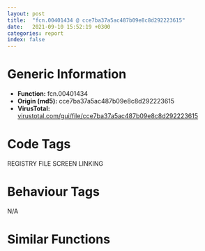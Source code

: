 ```yaml
---
layout: post
title:  "fcn.00401434 @ cce7ba37a5ac487b09e8c8d292223615"
date:   2021-09-10 15:52:19 +0300
categories: report
index: false
---
```


# Generic Information
- **Function:** fcn.00401434
- **Origin (md5):** cce7ba37a5ac487b09e8c8d292223615
- **VirusTotal:** [virustotal.com/gui/file/cce7ba37a5ac487b09e8c8d292223615][virustotal_ref]

# Code Tags
<span class="tag" id="REGISTRY">REGISTRY</span>
<span class="tag" id="FILE">FILE</span>
<span class="tag" id="SCREEN">SCREEN</span>
<span class="tag" id="LINKING">LINKING</span>


# Behaviour Tags
<span class="bhv-tag" id="na">N/A</span>

# Similar Functions
<script type="text/javascript" src="https://www.gstatic.com/charts/loader.js"></script>
<script type="text/javascript">

    google.charts.load('current', {'packages':['corechart']});
    google.charts.setOnLoadCallback(drawChart);

    function drawChart() {
    var data = new google.visualization.DataTable();
        data.addColumn('number', 'X');
        data.addColumn('number', 'Y');
        data.addColumn({type: 'string', role: 'tooltip', 'p': {'html': true}});
        data.addColumn({'type': 'string', 'role': 'style'});
        
        data.addRows([
    [64.87611389160156, -66.82737731933594, '<b><a href="/report/fcn.00401434@cce7ba37a5ac487b09e8c8d292223615">fcn.00401434</a><br>@cce7ba37a5ac487b09e8c8d292223615</b><br>', 'point { fill-color: #e0440e; }'],
[85.88127899169922, -32.19459533691406, '<b><a href="/report/fcn.00401434@983fe9598b69120a048e4bbfe8d8764c">fcn.00401434</a><br>@983fe9598b69120a048e4bbfe8d8764c</b><br>', 'null'],
[24.62909698486328, -71.68482208251953, '<b><a href="/report/fcn.00401434@0c82eefbb8a4714538e49f74fe0058a6">fcn.00401434</a><br>@0c82eefbb8a4714538e49f74fe0058a6</b><br>', 'null'],
[-0.307869017124176, -3.195467472076416, '<b><a href="/report/fcn.00401434@3a780067b4fcdbc523bd6f0e3b89f181">fcn.00401434</a><br>@3a780067b4fcdbc523bd6f0e3b89f181</b><br>', 'null'],
[33.703983306884766, 18.734432220458984, '<b><a href="/report/fcn.00401434@024d69b3dfb503973cce5c1700f282aa">fcn.00401434</a><br>@024d69b3dfb503973cce5c1700f282aa</b><br>', 'null'],
[-4.492281436920166, -43.48553466796875, '<b><a href="/report/fcn.00401434@88c77a55c813a535f04a021f665ec5b4">fcn.00401434</a><br>@88c77a55c813a535f04a021f665ec5b4</b><br>', 'null'],
[39.448177337646484, -27.638113021850586, '<b><a href="/report/fcn.00401434@510c8408eb3f0420e19240592ddc0b5b">fcn.00401434</a><br>@510c8408eb3f0420e19240592ddc0b5b</b><br>', 'null'],
[72.06444549560547, 5.846063613891602, '<b><a href="/report/fcn.00401434@8cfdb0713f3b8f9b0a5ef775f40cf182">fcn.00401434</a><br>@8cfdb0713f3b8f9b0a5ef775f40cf182</b><br>', 'null'],

        ]);

    var options = {
        title: 'Similarity Plot',
        legend: 'none',
        colors: ['#dedbd9', '#e6693e', '#ec8f6e', '#f3b49f', '#f6c7b6'],
        tooltip: {isHtml: true, trigger: 'both'},
        explorer: {
        actions: ["dragToZoom", "rightClickToReset"],
        },
        chartArea: {
        width: '80%',
        height: '80%'
        },
        width: '100%',
        height: '100%'
    };

    var chart = new google.visualization.ScatterChart(document.getElementById('chart_div'));

    chart.draw(data, options);
    }
    
</script>


<div id="chart_div" style="width: 100%px; height: 100%;"></div>

# Disassembled Code
{% highlight nasm %}

push ebp
mov ebp, esp
sub esp, 0x1a4
mov eax, dword[0x423ea8]
push ebx
push esi
mov esi, dword[ebp+8]
push edi
push 7
pop ecx
lea edi, [ebp-0x28]
mov dword[ebp-0x34], eax
xor ebx, ebx
rep movsd
mov eax, dword[ebp-0x24]
mov edx, dword[ebp-0x20]
mov esi, eax
mov edi, edx
shl esi, 0xa
mov ecx, section..ndata
mov dword[ebp-4], ebx
shl edi, 0xa
add esi, ecx
add edi, ecx
lea ecx, [ebp-0x24]
mov dword[0x409b68], ecx
mov ecx, dword[ebp-0x28]
add ecx, 0xfffffffe
cmp ecx, 0x41
ja case.0x401489.65
jmp dword[ecx*4+0x40289d]
push ebx
push eax
call fcn.00404f04
jmp 0x40220e
inc dword[0x42366c]
cmp dword[ebp-0x34], ebx
je 0x40220e
push ebx
call dword[sym.imp.USER32.dll_PostQuitMessage]
jmp 0x40220e
push eax
call fcn.0040136d
dec eax
push ebx
push eax
call fcn.00401389
jmp case.0x401489.2
push ebx
push eax
call fcn.00404f04
jmp case.0x401489.65
push ebx
call fcn.004029d9
cmp eax, 1
jg 0x4014e4
xor eax, eax
inc eax
push eax
call dword[sym.imp.KERNEL32.dll_Sleep]
jmp case.0x401489.65
push dword[ebp-0x34]
call dword[sym.imp.USER32.dll_SetForegroundWindow]
jmp case.0x401489.65
shl eax, 2
cmp dword[ebp-0x1c], ebx
jne 0x401528
mov ecx, dword[eax+0x423f20]
push 1
mov dword[eax+0x423f60], ecx
call fcn.004029d9
mov ecx, dword[ebp-0x24]
mov dword[ecx*4+0x423f20], eax
jmp case.0x401489.65
mov ecx, dword[eax+0x423f60]
mov dword[eax+0x423f20], ecx
jmp case.0x401489.65
mov eax, dword[ebp-0x1c]
lea esi, [eax*4+0x423f20]
xor eax, eax
mov ecx, dword[esi]
cmp ecx, ebx
sete al
and ecx, dword[ebp-0x18]
mov eax, dword[ebp+eax*4-0x24]
mov dword[esi], ecx
jmp case.0x401489.2
push dword[edx*4+0x423f20]
push esi
jmp 0x402833
mov ecx, dword[0x423670]
mov esi, dword[sym.imp.USER32.dll_ShowWindow]
cmp ecx, ebx
je 0x40157e
push edx
push ecx
call esi
mov eax, dword[ebp-0x24]
mov ecx, dword[0x423684]
cmp ecx, ebx
je case.0x401489.65
push eax
push ecx
call esi
jmp case.0x401489.65
push 0xfffffffffffffff0
call fcn.004029f6
push dword[ebp-0x20]
push eax
call dword[sym.imp.KERNEL32.dll_SetFileAttributesA]
test eax, eax
jne case.0x401489.65
jmp 0x40265c
push 0xfffffffffffffff0
call fcn.004029f6
mov edi, eax
push edi
call fcn.004056ed
mov esi, eax
cmp esi, ebx
je 0x40160a
push 0x5c
push esi
call fcn.00405684
mov esi, eax
push ebx
push edi
mov al, byte[esi]
mov byte[esi], bl
mov byte[ebp+0xb], al
call dword[sym.imp.KERNEL32.dll_CreateDirectoryA]
test eax, eax
jne 0x401600
call dword[sym.imp.KERNEL32.dll_GetLastError]
cmp eax, 0xb7
jne 0x4015fd
push edi
call dword[sym.imp.KERNEL32.dll_GetFileAttributesA]
test al, 0x10
jne 0x401600
inc dword[ebp-4]
mov al, byte[ebp+0xb]
mov byte[esi], al
inc esi
cmp al, bl
jne 0x4015c8
cmp dword[ebp-0x20], ebx
je 0x40162d
push 0xffffffffffffffe6
call fcn.00401423
push edi
push 0x429800
call fcn.00405b66
push edi
call dword[sym.imp.KERNEL32.dll_SetCurrentDirectoryA]
jmp case.0x401489.65
push 0xfffffffffffffff5
jmp 0x402164
push ebx
call fcn.004029f6
push eax
call fcn.00405e61
jmp 0x401c7a
push 0xffffffffffffffd0
call fcn.004029f6
push 0xffffffffffffffdf
mov esi, eax
call fcn.004029f6
push 0x13
mov edi, eax
call fcn.004029f6
push edi
push esi
call dword[sym.imp.KERNEL32.dll_MoveFileA]
test eax, eax
je 0x401671
push 0xffffffffffffffe3
jmp 0x402164
cmp dword[ebp-0x1c], ebx
je 0x40265c
push esi
call fcn.00405e61
test eax, eax
je 0x40265c
push edi
push esi
call fcn.004058b4
push 0xffffffffffffffe4
jmp 0x402164
push ebx
call fcn.004029f6
mov esi, eax
lea eax, [ebp+8]
push eax
push edi
push 0x400
push esi
call dword[sym.imp.KERNEL32.dll_GetFullPathNameA]
test eax, eax
je 0x4016d6
mov eax, dword[ebp+8]
cmp eax, esi
jbe 0x4016df
cmp byte[eax], bl
je 0x4016df
push esi
call fcn.00405e61
cmp eax, ebx
je 0x4016d6
add eax, 0x2c
push eax
push dword[ebp+8]
call fcn.00405b66
jmp 0x4016df
mov dword[ebp-4], 1
mov byte[edi], bl
cmp dword[ebp-0x1c], ebx
jne case.0x401489.65
push 0x400
push edi
push edi
call dword[sym.imp.KERNEL32.dll_GetShortPathNameA]
jmp case.0x401489.65
push 0xffffffffffffffff
call fcn.004029f6
lea ecx, [ebp+8]
push ecx
push esi
push 0x400
push ebx
push eax
push ebx
call dword[sym.imp.KERNEL32.dll_SearchPathA]
test eax, eax
jne case.0x401489.65
jmp 0x402630
push 0xffffffffffffffef
call fcn.004029f6
push eax
push esi
call fcn.0040586c
jmp 0x4015a6
push 0x31
call fcn.004029f6
mov esi, eax
mov eax, dword[ebp-0x24]
and eax, 7
push esi
mov dword[ebp-8], esi
mov dword[ebp+8], eax
call fcn.004056c6
push esi
mov esi, 0x409b70
test eax, eax
je 0x401761
push esi
call fcn.00405b66
jmp 0x401778
push 0x429800
push esi
call fcn.00405b66
push eax
call fcn.00405659
push eax
call sub.KERNEL32.dll_lstrcatA
push esi
call fcn.00405dc8
mov edi, 0x40a370
cmp dword[ebp+8], 3
jl 0x4017ba
push esi
call fcn.00405e61
xor ecx, ecx
cmp eax, ebx
je 0x4017a5
lea ecx, [ebp-0x18]
add eax, 0x14
push ecx
push eax
call dword[sym.imp.KERNEL32.dll_CompareFileTime]
mov ecx, eax
mov eax, dword[ebp+8]
add eax, 0xfffffffd
or eax, 0x80000000
and eax, ecx
neg eax
sbb eax, eax
inc eax
mov dword[ebp+8], eax
cmp dword[ebp+8], ebx
jne 0x4017c5
push esi
call fcn.0040581e
xor eax, eax
cmp dword[ebp+8], 1
setne al
inc eax
push eax
push 0x40000000
push esi
call fcn.0040583d
cmp eax, 0xffffffff
mov dword[ebp-0x34], eax
jne 0x401859
cmp dword[ebp+8], ebx
jne 0x40183b
push section..ndata
push edi
call fcn.00405b66
push esi
push section..ndata
call fcn.00405b66
push dword[ebp-0x10]
push 0x409f70
call fcn.00405b88
push edi
push section..ndata
call fcn.00405b66
mov eax, dword[ebp-0x24]
sar eax, 3
push eax
push 0x409f70
call fcn.00405427
sub eax, 4
je 0x401783
dec eax
je 0x40184e
push esi
push 0xfffffffffffffffa
jmp 0x401492
push dword[ebp-8]
push 0xffffffffffffffe2
call fcn.00404f04
cmp dword[ebp+8], 2
jmp 0x4015a8
inc dword[0x423f28]
jmp 0x402894
push dword[ebp-8]
push 0xffffffffffffffea
call fcn.00404f04
inc dword[0x423f54]
push ebx
push ebx
push dword[ebp-0x34]
push dword[ebp-0x1c]
call fcn.00402f18
dec dword[0x423f54]
cmp dword[ebp-0x18], 0xffffffff
mov edi, eax
jne 0x40188a
cmp dword[ebp-0x14], 0xffffffff
je 0x40189c
lea eax, [ebp-0x18]
push eax
lea eax, [ebp-0x18]
push ebx
push eax
push dword[ebp-0x34]
call dword[sym.imp.KERNEL32.dll_SetFileTime]
push dword[ebp-0x34]
call dword[sym.imp.KERNEL32.dll_CloseHandle]
cmp edi, ebx
jge case.0x401489.65
cmp edi, 0xfffffffe
jne 0x4018c5
push 0xffffffffffffffe9
push esi
call fcn.00405b88
push dword[ebp-8]
push esi
call sub.KERNEL32.dll_lstrcatA
jmp 0x4018cd
push 0xffffffffffffffee
push esi
call fcn.00405b88
push 0x200010
push esi
jmp 0x402209
push ebx
jmp 0x40190f
push 0x31
call fcn.004029f6
push dword[ebp-0x24]
push eax
call fcn.00405427
cmp eax, ebx
je 0x40265c
cmp eax, dword[ebp-0x1c]
je 0x401a46
cmp eax, dword[ebp-0x14]
jne case.0x401489.65
mov eax, dword[ebp-0x10]
jmp case.0x401489.2
push 0xfffffffffffffff0
call fcn.004029f6
push dword[ebp-0x20]
push eax
call fcn.0040548b
jmp case.0x401489.65
push 1
call fcn.004029f6
push eax
call sub.KERNEL32.dll_lstrlenA
jmp 0x4024b8
push 2
call fcn.004029d9
push 3
mov dword[ebp+8], eax
call fcn.004029d9
push 1
mov edi, eax
call fcn.004029f6
cmp dword[ebp-0x1c], ebx
mov dword[ebp-0x2c], eax
mov byte[esi], bl
je 0x401961
cmp dword[ebp+8], ebx
je case.0x401489.65
push eax
call sub.KERNEL32.dll_lstrlenA
cmp edi, ebx
jge 0x401973
add edi, eax
js case.0x401489.65
cmp edi, eax
jle 0x401979
mov edi, eax
mov eax, dword[ebp-0x2c]
add eax, edi
push eax
push esi
call fcn.00405b66
mov edi, dword[ebp+8]
cmp edi, ebx
je case.0x401489.65
jge 0x4019a1
push esi
call sub.KERNEL32.dll_lstrlenA
add edi, eax
jns 0x4019a1
mov dword[ebp+8], ebx
mov edi, ebx
cmp edi, 0x400
jge case.0x401489.65
mov byte[edi+esi], bl
jmp case.0x401489.65
push 0x20
call fcn.004029f6
push 0x31
mov esi, eax
call fcn.004029f6
cmp dword[ebp-0x14], ebx
push eax
push esi
jne 0x4019de
call dword[sym.imp.KERNEL32.dll_lstrcmpiA]
test eax, eax
jne 0x401a46
mov eax, dword[ebp-0x1c]
jmp case.0x401489.2
call dword[sym.imp.KERNEL32.dll_lstrcmpA]
jmp 0x4019d2
xor edi, edi
inc edi
push edi
call fcn.004029f6
push 0x400
push esi
push eax
mov dword[ebp+8], eax
call dword[sym.imp.KERNEL32.dll_ExpandEnvironmentStringsA]
test eax, eax
je 0x401a16
cmp dword[ebp-0x1c], ebx
je 0x401a1b
push esi
push dword[ebp+8]
call dword[sym.imp.KERNEL32.dll_lstrcmpA]
test eax, eax
jne 0x401a1b
mov dword[ebp-4], edi
mov byte[esi], bl
mov byte[esi+0x3ff], bl
jmp case.0x401489.65
push ebx
call fcn.004029d9
push 1
mov esi, eax
call fcn.004029d9
cmp dword[ebp-0x10], ebx
jne 0x401a42
cmp esi, eax
jl 0x401a46
jle 0x4019d6
jmp 0x401a50
cmp esi, eax
jae 0x401a4e
mov eax, dword[ebp-0x18]
jmp case.0x401489.2
jbe 0x4019d6
mov eax, dword[ebp-0x14]
jmp case.0x401489.2
push 1
call fcn.004029d9
push 2
mov edi, eax
call fcn.004029d9
mov ecx, eax
mov eax, dword[ebp-0x18]
cmp eax, 0xc
ja case.default.0x401a72
jmp dword[eax*4+0x4029a5]
add edi, ecx
jmp case.default.0x401a72
sub edi, ecx
jmp case.default.0x401a72
imul ecx, edi
mov edi, ecx
jmp case.default.0x401a72
cmp ecx, ebx
je 0x401ace
mov eax, edi
cdq
idiv ecx
mov edi, eax
jmp case.default.0x401a72
or edi, ecx
jmp case.default.0x401a72
and edi, ecx
jmp case.default.0x401a72
xor edi, ecx
jmp case.default.0x401a72
xor eax, eax
cmp edi, ebx
sete al
jmp 0x401a91
cmp edi, ebx
jne 0x401abc
jmp 0x401ab8
xor edi, edi
jmp case.default.0x401a72
cmp edi, ebx
je 0x401ab0
cmp ecx, ebx
je 0x401ab0
xor edi, edi
inc edi
jmp case.default.0x401a72
cmp ecx, ebx
je 0x401ace
mov eax, edi
cdq
idiv ecx
mov edi, edx
jmp case.default.0x401a72
xor edi, edi
mov dword[ebp-4], 1
jmp case.default.0x401a72
shl edi, cl
jmp case.default.0x401a72
sar edi, cl
push edi
jmp 0x401561
push 1
call fcn.004029f6
push 2
mov edi, eax
call fcn.004029d9
push eax
push edi
push esi
call dword[sym.imp.USER32.dll_wsprintfA]
add esp, 0xc
jmp case.0x401489.65
mov eax, dword[ebp-0x1c]
mov edi, dword[0x40af70]
cmp eax, ebx
je 0x401b57
dec eax
cmp edi, ebx
je 0x4021fb
mov edi, dword[edi]
cmp eax, ebx
jne 0x401b13
cmp edi, ebx
je 0x4021fb
add edi, 4
mov esi, 0x409b70
push edi
push esi
call fcn.00405b66
mov eax, dword[0x40af70]
add eax, 4
push eax
push edi
call fcn.00405b66
mov eax, dword[0x40af70]
push esi
add eax, 4
push eax
jmp 0x4027b1
cmp edx, ebx
je 0x401b80
cmp edi, ebx
je 0x40265c
lea eax, [edi+4]
push eax
push esi
call fcn.00405b66
mov eax, dword[edi]
push edi
mov dword[0x40af70], eax
call dword[sym.imp.KERNEL32.dll_GlobalFree]
jmp case.0x401489.65
push 0x404
push 0x40
call dword[sym.imp.KERNEL32.dll_GlobalAlloc]
push dword[ebp-0x24]
mov esi, eax
lea eax, [esi+4]
push eax
call fcn.00405b88
mov eax, dword[0x40af70]
mov dword[esi], eax
mov dword[0x40af70], esi
jmp case.0x401489.65
push 3
call fcn.004029d9
push 4
mov dword[ebp-0x34], eax
call fcn.004029d9
test byte[ebp-0x10], 1
mov dword[ebp+8], eax
je 0x401bd1
push 0x33
call fcn.004029f6
mov dword[ebp-0x34], eax
test byte[ebp-0x10], 2
je 0x401be1
push 0x44
call fcn.004029f6
mov dword[ebp+8], eax
cmp dword[ebp-0x28], 0x21
push 1
jne 0x401c2d
call fcn.004029d9
push 2
mov edi, eax
call fcn.004029d9
mov ecx, dword[ebp-0x10]
sar ecx, 2
je 0x401c1d
lea edx, [ebp-8]
push edx
push ecx
push ebx
push dword[ebp+8]
push dword[ebp-0x34]
push eax
push edi
call dword[sym.imp.USER32.dll_SendMessageTimeoutA]
neg eax
sbb eax, eax
inc eax
mov dword[ebp-4], eax
jmp 0x401c5c
push dword[ebp+8]
push dword[ebp-0x34]
push eax
push edi
call dword[sym.imp.USER32.dll_SendMessageA]
jmp 0x401c59
call fcn.004029f6
push 0x12
mov edi, eax
call fcn.004029f6
mov cl, byte[eax]
neg cl
sbb ecx, ecx
and ecx, eax
mov al, byte[edi]
neg al
sbb eax, eax
push ecx
and eax, edi
push eax
push dword[ebp+8]
push dword[ebp-0x34]
call dword[sym.imp.USER32.dll_FindWindowExA]
mov dword[ebp-8], eax
cmp dword[ebp-0x24], ebx
jl case.0x401489.65
push dword[ebp-8]
jmp 0x401561
push ebx
call fcn.004029d9
push eax
call dword[sym.imp.USER32.dll_IsWindow]
test eax, eax
je 0x4019d6
mov eax, dword[ebp-0x20]
jmp case.0x401489.2
push 2
call fcn.004029d9
push eax
push 1
call fcn.004029d9
push eax
call dword[sym.imp.USER32.dll_GetDlgItem]
jmp 0x4024b8
mov eax, dword[0x423ee8]
add eax, edx
push eax
push 0xffffffffffffffeb
push ebx
call fcn.004029d9
push eax
call dword[sym.imp.USER32.dll_SetWindowLongA]
jmp case.0x401489.65
push edx
push dword[ebp-0x34]
call dword[sym.imp.USER32.dll_GetDlgItem]
mov esi, eax
lea eax, [ebp-0x40]
push eax
push esi
call dword[sym.imp.USER32.dll_GetClientRect]
mov eax, dword[ebp-0x34]
push 0x10
imul eax, dword[ebp-0x1c]
push eax
mov eax, dword[ebp-0x38]
imul eax, dword[ebp-0x1c]
push eax
push ebx
push ebx
call fcn.004029f6
push eax
push ebx
call dword[sym.imp.USER32.dll_LoadImageA]
push eax
push ebx
push 0x172
push esi
call dword[sym.imp.USER32.dll_SendMessageA]
cmp eax, ebx
je case.0x401489.65
push eax
call dword[sym.imp.GDI32.dll_DeleteObject]
jmp case.0x401489.65
push 0x48
push 0x5a
push dword[ebp-0x34]
call dword[sym.imp.USER32.dll_GetDC]
push eax
call dword[sym.imp.GDI32.dll_GetDeviceCaps]
push eax
push 2
call fcn.004029d9
push eax
call dword[sym.imp.KERNEL32.dll_MulDiv]
neg eax
push 3
mov dword[0x40af74], eax
call fcn.004029d9
mov dword[0x40af84], eax
mov al, byte[ebp-0x14]
push dword[ebp-0x20]
mov cl, al
and cl, 1
mov byte[0x40af8b], 1
mov byte[0x40af88], cl
mov cl, al
and cl, 2
and al, 4
push 0x40af90
mov byte[0x40af89], cl
mov byte[0x40af8a], al
call fcn.00405b88
push 0x40af74
call dword[sym.imp.GDI32.dll_CreateFontIndirectA]
jmp 0x4024b8
push ebx
call fcn.004029d9
push 1
mov esi, eax
call fcn.004029d9
cmp dword[ebp-0x18], ebx
push eax
push esi
jne 0x401db6
call dword[sym.imp.USER32.dll_ShowWindow]
jmp case.0x401489.65
call dword[sym.imp.USER32.dll_EnableWindow]
jmp case.0x401489.65
push ebx
call fcn.004029f6
push 0x31
mov esi, eax
call fcn.004029f6
push 0x22
mov ebx, eax
call fcn.004029f6
push 0x15
mov edi, eax
call fcn.004029f6
push 0xffffffffffffffec
call fcn.00401423
mov al, byte[edi]
push dword[ebp-0x18]
neg al
sbb eax, eax
push 0x429800
and eax, edi
push eax
mov al, byte[esi]
neg al
sbb eax, eax
push ebx
and eax, esi
push eax
push dword[ebp-0x34]
call dword[sym.imp.SHELL32.dll_ShellExecuteA]
cmp eax, 0x21
jge case.0x401489.65
jmp 0x40265c
push ebx
call fcn.004029f6
mov esi, eax
push esi
push 0xffffffffffffffeb
call fcn.00404f04
push esi
call fcn.004053c6
cmp eax, ebx
mov dword[ebp+8], eax
je 0x40265c
cmp dword[ebp-0x1c], ebx
je 0x401e87
mov esi, dword[sym.imp.KERNEL32.dll_WaitForSingleObject]
jmp 0x401e50
push 0xf
call fcn.00405ec1
push 0x64
push dword[ebp+8]
call esi
cmp eax, 0x102
je 0x401e49
lea eax, [ebp-8]
push eax
push dword[ebp+8]
call dword[sym.imp.KERNEL32.dll_GetExitCodeProcess]
cmp dword[ebp-0x20], ebx
jl 0x401e7b
push dword[ebp-8]
push edi
call fcn.00405ac4
jmp 0x401e87
cmp dword[ebp-8], ebx
je 0x401e87
mov dword[ebp-4], 1
push dword[ebp+8]
call dword[sym.imp.KERNEL32.dll_CloseHandle]
jmp case.0x401489.65
push 2
call fcn.004029f6
push eax
call fcn.00405e61
cmp eax, ebx
mov dword[ebp+8], eax
je 0x401ebc
mov ebx, eax
push dword[ebx+0x14]
push edi
call fcn.00405ac4
push dword[ebx+0x18]
jmp 0x401561
mov byte[esi], bl
mov byte[edi], bl
jmp 0x40265c
push 0xffffffffffffffee
call fcn.004029f6
lea ecx, [ebp-0x30]
mov dword[ebp-0x2c], eax
push ecx
push eax
call sub.VERSION.dll_GetFileVersionInfoSizeA
mov byte[esi], bl
cmp eax, ebx
mov dword[ebp-8], eax
mov byte[edi], bl
mov dword[ebp-4], 1
je case.0x401489.65
push eax
push 0x40
call dword[sym.imp.KERNEL32.dll_GlobalAlloc]
cmp eax, ebx
mov dword[ebp+8], eax
je case.0x401489.65
push eax
push dword[ebp-8]
push ebx
push dword[ebp-0x2c]
call sub.VERSION.dll_GetFileVersionInfoA
test eax, eax
je 0x401f48
lea eax, [ebp-0x44]
push eax
lea eax, [ebp-0x34]
push eax
push 0x409010
push dword[ebp+8]
call sub.VERSION.dll_VerQueryValueA
test eax, eax
je 0x401f48
mov eax, dword[ebp-0x34]
push dword[eax+8]
push esi
call fcn.00405ac4
mov eax, dword[ebp-0x34]
push dword[eax+0xc]
push edi
call fcn.00405ac4
mov dword[ebp-4], ebx
push dword[ebp+8]
jmp 0x401b75
cmp dword[0x423f58], ebx
mov dword[ebp-4], 1
jl 0x402019
push 0xfffffffffffffff0
call fcn.004029f6
push 1
mov esi, eax
call fcn.004029f6
cmp dword[ebp-0x14], ebx
mov dword[ebp+8], eax
je 0x401f88
push esi
call dword[sym.imp.KERNEL32.dll_GetModuleHandleA]
mov edi, eax
cmp edi, ebx
jne 0x401f98
push 8
push ebx
push esi
call dword[sym.imp.KERNEL32.dll_LoadLibraryExA]
mov edi, eax
cmp edi, ebx
je 0x402012
push dword[ebp+8]
push edi
call dword[sym.imp.KERNEL32.dll_GetProcAddress]
mov esi, eax
cmp esi, ebx
je 0x401fe5
cmp dword[ebp-0x1c], ebx
mov dword[ebp-4], ebx
je 0x401fc7
push dword[ebp-0x1c]
call fcn.00401423
call esi
test eax, eax
je 0x401fef
mov dword[ebp-4], 1
jmp 0x401fef
push section..data
push 0x40af70
push section..ndata
push 0x400
push dword[ebp-0x34]
call esi
add esp, 0x14
jmp 0x401fef
push dword[ebp+8]
push 0xfffffffffffffff7
call fcn.00404f04
cmp dword[ebp-0x18], ebx
jne case.0x401489.65
push edi
call fcn.0040364f
test eax, eax
je case.0x401489.65
push edi
call dword[sym.imp.KERNEL32.dll_FreeLibrary]
jmp case.0x401489.65
push 0xfffffffffffffff6
jmp 0x402164
push 0xffffffffffffffe7
jmp 0x402164
push 0xfffffffffffffff0
call fcn.004029f6
push 0xffffffffffffffdf
mov dword[ebp-0x30], eax
call fcn.004029f6
push 2
mov esi, eax
call fcn.004029f6
push 0xffffffffffffffcd
mov dword[ebp-0x2c], eax
call fcn.004029f6
push 0x45
mov dword[ebp-8], eax
call fcn.004029f6
push esi
mov dword[ebp-0x44], eax
call fcn.004056c6
test eax, eax
jne 0x402062
push 0x21
call fcn.004029f6
lea eax, [ebp+8]
push eax
push 0x407374
push 1
push ebx
push 0x407384
call dword[sym.imp.ole32.dll_CoCreateInstance]
cmp eax, ebx
jl 0x40215b
mov eax, dword[ebp+8]
lea edx, [ebp-0x34]
push edx
push 0x407394
mov ecx, dword[eax]
push eax
call dword[ecx]
mov edi, eax
cmp edi, ebx
jl 0x40214e
mov eax, dword[ebp+8]
push esi
push eax
mov ecx, dword[eax]
call dword[ecx+0x50]
mov edi, eax
mov eax, dword[ebp+8]
push 0x429800
push eax
mov ecx, dword[eax]
call dword[ecx+0x24]
mov ecx, dword[ebp-0x14]
mov esi, 0xff
mov eax, ecx
sar eax, 8
and eax, esi
je 0x4020d4
mov ecx, dword[ebp+8]
push eax
push ecx
mov edx, dword[ecx]
call dword[edx+0x3c]
mov ecx, dword[ebp-0x14]
mov eax, dword[ebp+8]
sar ecx, 0x10
mov edx, dword[eax]
push ecx
push eax
call dword[edx+0x34]
mov eax, dword[ebp-8]
cmp byte[eax], bl
je 0x4020fa
mov edx, dword[ebp-0x14]
mov eax, dword[ebp+8]
and edx, esi
mov ecx, dword[eax]
push edx
push dword[ebp-8]
push eax
call dword[ecx+0x44]
mov eax, dword[ebp+8]
push dword[ebp-0x2c]
mov ecx, dword[eax]
push eax
call dword[ecx+0x2c]
mov eax, dword[ebp+8]
push dword[ebp-0x44]
mov ecx, dword[eax]
push eax
call dword[ecx+0x1c]
cmp edi, ebx
jl 0x402145
mov esi, 0x409368
push 0x400
push esi
push 0xffffffffffffffff
push dword[ebp-0x30]
mov edi, 0x80004005
push ebx
push ebx
call dword[sym.imp.KERNEL32.dll_MultiByteToWideChar]
test eax, eax
je 0x402145
mov eax, dword[ebp-0x34]
push 1
push esi
push eax
mov ecx, dword[eax]
call dword[ecx+0x18]
mov edi, eax
mov eax, dword[ebp-0x34]
push eax
mov ecx, dword[eax]
call dword[ecx+8]
mov eax, dword[ebp+8]
push eax
mov ecx, dword[eax]
call dword[ecx+8]
cmp edi, ebx
jge 0x40216e
mov dword[ebp-4], 1
push 0xfffffffffffffff0
call fcn.00401423
jmp case.0x401489.65
push 0xfffffffffffffff4
jmp 0x402164
push ebx
call fcn.004029f6
push 0x11
mov esi, eax
call fcn.004029f6
push 0x23
mov edi, eax
call fcn.004029f6
push esi
mov dword[ebp+8], eax
call fcn.00405e61
test eax, eax
jne 0x4021a4
push ebx
push 0xfffffffffffffff9
call fcn.00404f04
jmp 0x40265c
mov eax, dword[ebp-0x34]
push esi
mov dword[ebp-0x64], eax
mov dword[ebp-0x60], 2
call sub.KERNEL32.dll_lstrlenA
push edi
mov byte[eax+esi+1], bl
call sub.KERNEL32.dll_lstrlenA
mov byte[eax+edi+1], bl
mov eax, dword[ebp+8]
mov cx, word[ebp-0x1c]
push eax
push ebx
mov dword[ebp-0x5c], esi
mov dword[ebp-0x58], edi
mov dword[ebp-0x4a], eax
mov word[ebp-0x54], cx
call fcn.00404f04
lea eax, [ebp-0x64]
push eax
call dword[sym.imp.SHELL32.dll_SHFileOperationA]
test eax, eax
je case.0x401489.65
jmp 0x402197
cmp eax, 0xbadf00d
je 0x402218
push 0x200010
push 0xffffffffffffffe8
push ebx
call fcn.00405b88
push eax
call fcn.00405427
mov eax, 0x7fffffff
jmp case.0x401489.2
inc dword[0x423f34]
jmp case.0x401489.65
xor esi, esi
xor edi, edi
cmp eax, ebx
je 0x402236
push ebx
call fcn.004029f6
mov edx, dword[ebp-0x20]
mov esi, eax
cmp edx, ebx
je 0x402243
push 0x11
call fcn.004029f6
mov edi, eax
cmp dword[ebp-0x14], ebx
je 0x402251
push 0x22
call fcn.004029f6
mov ebx, eax
push 0xffffffffffffffcd
call fcn.004029f6
push eax
push ebx
push edi
push esi
call dword[sym.imp.KERNEL32.dll_WritePrivateProfileStringA]
jmp 0x4015a6
push 1
mov dword[ebp+8], 0x7e4e21
call fcn.004029f6
push 0x12
mov edi, eax
call fcn.004029f6
push 0xffffffffffffffdd
mov dword[ebp-0x30], eax
call fcn.004029f6
push eax
push 0x3ff
lea eax, [ebp+8]
push esi
push eax
push dword[ebp-0x30]
push edi
call dword[sym.imp.KERNEL32.dll_GetPrivateProfileStringA]
mov eax, dword[esi]
cmp eax, dword[ebp+8]
jmp 0x401716
cmp dword[ebp-0x14], ebx
jne 0x4022d7
push 2
call fcn.00402b00
mov esi, eax
cmp esi, ebx
je 0x40265c
push 0x33
call fcn.004029f6
push eax
push esi
call dword[sym.imp.ADVAPI32.dll_RegDeleteValueA]
push esi
mov edi, eax
call dword[sym.imp.ADVAPI32.dll_RegCloseKey]
jmp 0x4022f6
push 0x22
call fcn.004029f6
mov ecx, dword[ebp-0x14]
and ecx, 2
push ecx
push eax
push dword[ebp-0x20]
call fcn.00402aeb
push eax
call fcn.00402a36
mov edi, eax
cmp edi, ebx
je case.0x401489.65
jmp 0x40265c
push eax
call fcn.00402aeb
mov esi, dword[ebp-0x14]
mov edi, eax
mov eax, dword[ebp-0x10]
push 2
mov dword[ebp-0x30], eax
call fcn.004029f6
push 0x11
mov dword[ebp-0x44], eax
call fcn.004029f6
lea ecx, [ebp+8]
push ebx
push ecx
mov ecx, dword[0x423f50]
or ecx, 2
push ebx
push ecx
push ebx
push ebx
push ebx
push eax
push edi
mov dword[ebp-4], 1
call dword[sym.imp.ADVAPI32.dll_RegCreateKeyExA]
test eax, eax
jne case.0x401489.65
cmp esi, 1
mov edi, 0x40a370
jne 0x402367
push 0x23
call fcn.004029f6
push edi
call sub.KERNEL32.dll_lstrlenA
inc eax
cmp esi, 4
jne 0x40237a
push 3
call fcn.004029d9
push esi
mov dword[0x40a370], eax
pop eax
cmp esi, 3
jne 0x40238e
push 0xc00
push edi
push ebx
push dword[ebp-0x18]
call fcn.00402f18
push eax
push edi
push dword[ebp-0x30]
push ebx
push dword[ebp-0x44]
push dword[ebp+8]
call dword[sym.imp.ADVAPI32.dll_RegSetValueExA]
test eax, eax
jne 0x4023a7
mov dword[ebp-4], ebx
push dword[ebp+8]
jmp 0x40247d
push 0x20019
call fcn.00402b00
push 0x33
mov edi, eax
call fcn.004029f6
cmp edi, ebx
mov byte[esi], bl
je 0x40265c
lea ecx, [ebp-8]
mov dword[ebp-8], 0x3ff
push ecx
lea ecx, [ebp+8]
push esi
push ecx
push ebx
push eax
push edi
call dword[sym.imp.ADVAPI32.dll_RegQueryValueExA]
xor ecx, ecx
inc ecx
test eax, eax
jne 0x402420
cmp dword[ebp+8], 4
je 0x40240b
cmp dword[ebp+8], ecx
je 0x4023fd
cmp dword[ebp+8], 2
jne 0x402420
mov eax, dword[ebp-0x14]
mov dword[ebp-4], eax
mov eax, dword[ebp-8]
mov byte[eax+esi], bl
jmp 0x40247c
push dword[esi]
xor eax, eax
cmp dword[ebp-0x14], ebx
push esi
sete al
mov dword[ebp-4], eax
call fcn.00405ac4
jmp 0x40247c
mov byte[esi], bl
mov dword[ebp-4], ecx
jmp 0x40247c
push 0x20019
call fcn.00402b00
push 3
mov edi, eax
call fcn.004029d9
cmp edi, ebx
mov byte[esi], bl
je 0x40265c
cmp dword[ebp-0x14], ebx
mov ecx, 0x3ff
mov dword[ebp+8], ecx
je 0x40245d
push ecx
push esi
push eax
push edi
call dword[sym.imp.ADVAPI32.dll_RegEnumKeyA]
jmp 0x402476
push ebx
push ebx
push ebx
lea ecx, [ebp+8]
push ebx
push ecx
push esi
push eax
push edi
call dword[sym.imp.ADVAPI32.dll_RegEnumValueA]
test eax, eax
jne 0x40265c
mov byte[esi+0x3ff], bl
push edi
call dword[sym.imp.ADVAPI32.dll_RegCloseKey]
jmp case.0x401489.65
cmp byte[esi], bl
je case.0x401489.65
push esi
call fcn.00405add
push eax
jmp 0x401e8a
push 0xffffffffffffffed
call fcn.004029f6
push dword[ebp-0x1c]
push dword[ebp-0x20]
push eax
call fcn.0040583d
cmp eax, 0xffffffff
je 0x40265a
push eax
jmp 0x401561
cmp dword[ebp-0x1c], ebx
je 0x4024d4
push 1
call fcn.004029d9
mov byte[0x409f70], al
xor eax, eax
inc eax
jmp 0x4024e1
push 0x11
call fcn.004029f6
push eax
call sub.KERNEL32.dll_lstrlenA
cmp byte[esi], bl
je 0x40265c
lea ecx, [ebp+8]
push ebx
push ecx
push eax
push 0x409f70
push esi
call fcn.00405add
push eax
call dword[sym.imp.KERNEL32.dll_WriteFile]
jmp 0x4015a6
push 2
mov dword[ebp-0x2c], ebx
call fcn.004029d9
cmp eax, 1
mov dword[ebp-0x34], eax
jl case.0x401489.65
mov ecx, 0x3ff
cmp eax, ecx
jle 0x402528
mov dword[ebp-0x34], ecx
cmp byte[esi], bl
je 0x4025be
push esi
mov byte[ebp+0xb], bl
call fcn.00405add
cmp dword[ebp-0x34], ebx
mov dword[ebp-8], eax
jle 0x4025be
mov esi, dword[ebp-0x2c]
lea eax, [ebp-0x30]
push ebx
push eax
lea eax, [ebp-9]
push 1
push eax
push dword[ebp-8]
call dword[sym.imp.KERNEL32.dll_ReadFile]
test eax, eax
je 0x4025c1
cmp dword[ebp-0x30], 1
jne 0x4025c1
cmp dword[ebp-0x18], ebx
jne 0x402588
cmp byte[ebp+0xb], 0xd
je 0x402598
cmp byte[ebp+0xb], 0xa
je 0x402598
mov al, byte[ebp-9]
mov byte[esi+edi], al
inc esi
cmp al, bl
mov byte[ebp+0xb], al
je 0x4025c1
cmp esi, dword[ebp-0x34]
jl 0x402544
jmp 0x4025c1
movzx eax, byte[ebp-9]
push eax
push edi
call fcn.00405ac4
jmp 0x402894
mov al, byte[ebp-9]
cmp byte[ebp+0xb], al
je 0x4025ae
cmp al, 0xd
je 0x4025a8
cmp al, 0xa
jne 0x4025ae
mov byte[esi+edi], al
inc esi
jmp 0x4025c1
push 1
push ebx
push 0xffffffffffffffff
push dword[ebp-8]
call dword[sym.imp.KERNEL32.dll_SetFilePointer]
jmp 0x4025c1
mov esi, dword[ebp-0x2c]
mov byte[esi+edi], bl
cmp esi, ebx
jmp 0x4015a8
cmp byte[esi], bl
je case.0x401489.65
push dword[ebp-0x18]
push ebx
push 2
call fcn.004029d9
push eax
push esi
call fcn.00405add
push eax
call dword[sym.imp.KERNEL32.dll_SetFilePointer]
cmp dword[ebp-0x20], ebx
jl case.0x401489.65
jmp 0x402831
cmp byte[esi], bl
je case.0x401489.65
push esi
call fcn.00405add
push eax
call dword[sym.imp.KERNEL32.dll_FindClose]
jmp case.0x401489.65
cmp byte[edi], bl
je 0x402630
lea eax, [ebp-0x1a4]
push eax
push edi
call fcn.00405add
push eax
call dword[sym.imp.KERNEL32.dll_FindNextFileA]
test eax, eax
jne 0x40266f
mov dword[ebp-4], 1
mov byte[esi], bl
jmp case.0x401489.65
push 2
call fcn.004029f6
lea ecx, [ebp-0x1a4]
push ecx
push eax
call dword[sym.imp.KERNEL32.dll_FindFirstFileA]
cmp eax, 0xffffffff
jne 0x402668
mov byte[edi], bl
mov byte[esi], bl
mov dword[ebp-4], 1
jmp case.0x401489.65
push eax
push edi
call fcn.00405ac4
lea eax, [ebp-0x178]
push eax
push esi
jmp 0x4027b1
push 0xfffffffffffffff0
mov dword[ebp-8], 0xfffffd66
call fcn.004029f6
mov esi, eax
push esi
mov dword[ebp-0x44], esi
call fcn.004056c6
test eax, eax
jne 0x4026a0
push 0xffffffffffffffed
call fcn.004029f6
push esi
call fcn.0040581e
push 2
push 0x40000000
push esi
call fcn.0040583d
cmp eax, 0xffffffff
mov dword[ebp+8], eax
je 0x40275c
mov eax, dword[0x423eb4]
mov esi, dword[sym.imp.KERNEL32.dll_GlobalAlloc]
push eax
push 0x40
mov dword[ebp-0x2c], eax
call esi
mov edi, eax
cmp edi, ebx
je 0x402753
push ebx
call fcn.004031f1
push dword[ebp-0x2c]
push edi
call fcn.004031bf
push dword[ebp-0x1c]
push 0x40
call esi
mov esi, eax
cmp esi, ebx
mov dword[ebp-0x30], esi
je 0x40272b
push dword[ebp-0x1c]
push esi
push ebx
push dword[ebp-0x20]
call fcn.00402f18
jmp 0x40271e
mov ecx, dword[esi]
mov eax, dword[esi+4]
add esi, 8
push ecx
add eax, edi
push esi
push eax
mov dword[ebp-0x38], ecx
call fcn.004057fe
add esi, dword[ebp-0x38]
cmp byte[esi], bl
jne 0x402706
push dword[ebp-0x30]
call dword[sym.imp.KERNEL32.dll_GlobalFree]
lea eax, [ebp-8]
push ebx
push eax
push dword[ebp-0x2c]
push edi
push dword[ebp+8]
call dword[sym.imp.KERNEL32.dll_WriteFile]
push edi
call dword[sym.imp.KERNEL32.dll_GlobalFree]
push ebx
push ebx
push dword[ebp+8]
push 0xffffffffffffffff
call fcn.00402f18
mov dword[ebp-8], eax
push dword[ebp+8]
call dword[sym.imp.KERNEL32.dll_CloseHandle]
cmp dword[ebp-8], ebx
push 0xfffffffffffffff3
pop esi
jge 0x402777
push 0xffffffffffffffef
pop esi
push dword[ebp-0x44]
call dword[sym.imp.KERNEL32.dll_DeleteFileA]
mov dword[ebp-4], 1
push esi
jmp 0x402164
push ebx
call fcn.004029d9
cmp eax, dword[0x423ecc]
mov dword[ebp+8], eax
jae 0x40265c
mov esi, eax
mov eax, dword[ebp-0x1c]
imul esi, esi, 0x418
add esi, dword[0x423ec8]
cmp eax, ebx
jl 0x4027be
mov ecx, dword[esi+eax*4]
jne 0x4027bb
add esi, 0x18
push esi
push edi
call fcn.00405b66
jmp case.0x401489.65
push ecx
jmp 0x402832
or ecx, 0xffffffff
sub ecx, eax
mov dword[ebp-0x1c], ecx
je 0x4027d4
push 1
call fcn.004029d9
mov dword[ebp-0x20], eax
jmp 0x4027e4
push dword[ebp-0x14]
lea eax, [esi+0x18]
push eax
call fcn.00405b88
or byte[esi+9], 1
mov eax, dword[ebp-0x1c]
mov ecx, dword[ebp-0x20]
mov dword[esi+eax*4], ecx
cmp dword[ebp-0x18], ebx
je case.0x401489.65
push dword[ebp+8]
call fcn.0040117d
jmp case.0x401489.65
push ebx
call fcn.004029d9
cmp eax, 0x20
jae 0x40265c
cmp dword[ebp-0x18], ebx
je 0x40283a
cmp dword[ebp-0x1c], ebx
je 0x40282b
push eax
call fcn.00401299
push ebx
push ebx
call fcn.004011ef
jmp case.0x401489.65
push ebx
call fcn.004012e2
push eax
push edi
call fcn.00405ac4
jmp case.0x401489.65
cmp dword[ebp-0x1c], ebx
je 0x402851
mov edx, dword[0x423eb0]
mov ecx, dword[ebp-0x20]
mov dword[edx+eax*4+0x94], ecx
jmp case.0x401489.65
mov ecx, dword[0x423eb0]
push dword[ecx+eax*4+0x94]
push edi
call fcn.00405b88
jmp case.0x401489.65
mov ecx, dword[0x4214a0]
push ebx
and ecx, eax
push ecx
push 0xb
push dword[ebp-0x34]
call dword[sym.imp.USER32.dll_SendMessageA]
cmp dword[ebp-0x24], ebx
je case.0x401489.65
push ebx
push ebx
push dword[ebp-0x34]
call dword[sym.imp.USER32.dll_InvalidateRect]
mov eax, dword[ebp-4]
add dword[0x423f28], eax
xor eax, eax
pop edi
pop esi
pop ebx
leave
ret 4

{% endhighlight %}

[virustotal_ref]: https://www.virustotal.com/gui/file/cce7ba37a5ac487b09e8c8d292223615